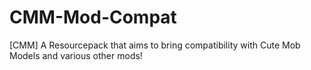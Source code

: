# CMM-Mod-Compat
[CMM] A Resourcepack that aims to bring compatibility with Cute Mob Models and various other mods!
